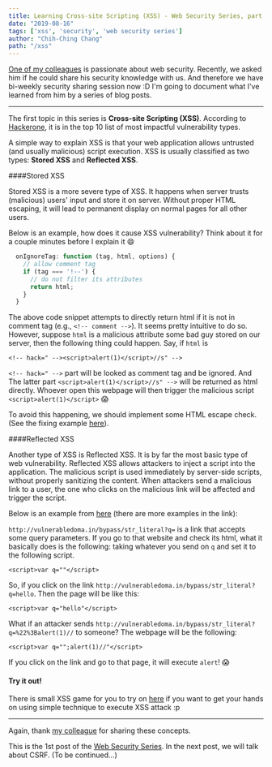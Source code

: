 ```yaml
---
title: Learning Cross-site Scripting (XSS) - Web Security Series, part 1
date: "2019-08-16"
tags: ['xss', 'security', 'web security series']
author: "Chih-Ching Chang"
path: "/xss"
---
```


[One of my colleagues](http://steven5538.tw) is passionate about web security.
Recently, we asked him if he could share his security knowledge with us.
And therefore we have bi-weekly security sharing session now :D I'm going to document what I've learned from him by a series of blog posts.

---

The first topic in this series is **Cross-site Scripting (XSS)**. According to [Hackerone](https://www.hackerone.com/resources/top-10-vulnerabilities), it is in the top 10 list of most impactful vulnerability types.

A simple way to explain XSS is that your web application allows untrusted (and usually malicious) script execution. XSS is usually classified as two types: **Stored XSS** and **Reflected XSS**.

####Stored XSS

Stored XSS is a more severe type of XSS. It happens when server trusts (malicious) users' input and store it on server. Without proper HTML escaping, it will lead to permanent display on normal pages for all other users.

Below is an example, how does it cause XSS vulnerability?
Think about it for a couple minutes before I explain it 😄

```javascript
  onIgnoreTag: function (tag, html, options) {
    // allow comment tag
    if (tag === '!--') {
      // do not filter its attributes
      return html;
    }
  }
```

The above code snippet attempts to directly return html if it is not in comment tag (e.g., `<!-- comment -->`). It seems pretty intuitive to do so. However, suppose `html` is a malicious attribute some bad guy stored on our server, then the following thing could happen. Say, if `html` is 

```
<!-- hack=" --><script>alert(1)</script>//s" -->
```

`<!-- hack=" -->` part will be looked as comment tag and be ignored. And The latter part `<script>alert(1)</script>//s" -->` will be returned as html directly. Whoever open this webpage will then trigger the malicious script `<script>alert(1)</script>` 😱

To avoid this happening, we should implement some HTML escape check. (See the fixing example [here](https://github.com/hackmdio/codimd/pull/1112/files#diff-f2c85783e62a2acc0cdd895374568344)). 

####Reflected XSS

Another type of XSS is Reflected XSS. It is by far the most basic type of web vulnerability. Reflected XSS allows attackers to inject a script into the application. The malicious script is used immediately by server-side scripts, without properly sanitizing the content. 
When attackers send a malicious link to a user, the one who clicks on the malicious link will be affected and trigger the script.

Below is an example from [here](http://vulnerabledoma.in/bypass/) (there are more examples in the link):

`http://vulnerabledoma.in/bypass/str_literal?q=` is a link that accepts some query parameters. If you go to that website and check its html, what it basically does is the following: taking whatever you send on `q` and set it to the following script.

```
<script>var q=""</script>
```

So, if you click on the link `http://vulnerabledoma.in/bypass/str_literal?q=hello`. Then the page will be like this:

```
<script>var q="hello"</script>
```

What if an attacker sends `http://vulnerabledoma.in/bypass/str_literal?q=%22%3Balert(1)//` to someone? The webpage will be the following:

```
<script>var q="";alert(1)//"</script>
```

If you click on the link and go to that page, it will execute `alert`! 😱

#### Try it out!

There is small XSS game for you to try on [here](https://xss-game.appspot.com) if you want to get your hands on using simple technique to execute XSS attack :p

---

Again, thank [my colleague](http://steven5538.tw) for sharing these concepts.

This is the 1st post of the [Web Security Series](./tag/web-security-series/). In the next post, we will talk about CSRF. (To be continued...)